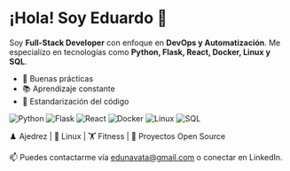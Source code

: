 # ¡Hola! Soy Eduardo 👋

Soy **Full-Stack Developer** con enfoque en **DevOps y Automatización**. Me especializo en tecnologías como **Python, Flask, React, Docker, Linux y SQL**.
- 🔧 Buenas prácticas
- 📚 Aprendizaje constante
- 🧩 Estandarización del código

![Python](https://img.shields.io/badge/-Python-3776AB?style=flat&logo=python&logoColor=white)
![Flask](https://img.shields.io/badge/-Flask-000000?style=flat&logo=flask&logoColor=white)
![React](https://img.shields.io/badge/-React-61DAFB?style=flat&logo=react&logoColor=black)
![Docker](https://img.shields.io/badge/-Docker-2496ED?style=flat&logo=docker&logoColor=white)
![Linux](https://img.shields.io/badge/-Linux-FCC624?style=flat&logo=linux&logoColor=black)
![SQL](https://img.shields.io/badge/-SQL-4479A1?style=flat&logo=postgresql&logoColor=white)

♟️ Ajedrez | 🐧 Linux | 🏋️ Fitness | 🌱 Proyectos Open Source

📫 Puedes contactarme vía edunavata@gmail.com o conectar en LinkedIn.

<!--
**edunavata/edunavata** is a ✨ _special_ ✨ repository because its `README.md` (this file) appears on your GitHub profile.

Here are some ideas to get you started:

- 🔭 I’m currently working on ...
- 🌱 I’m currently learning ...
- 👯 I’m looking to collaborate on ...
- 🤔 I’m looking for help with ...
- 💬 Ask me about ...
- 📫 How to reach me: ...
- 😄 Pronouns: ...
- ⚡ Fun fact: ...
-->
